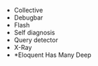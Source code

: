 - Collective
- Debugbar
- Flash
- Self diagnosis
- Query detector
- X-Ray
- *Eloquent Has Many Deep
